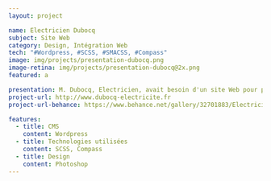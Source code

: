 ```yaml
---
layout: project

name: Electricien Dubocq
subject: Site Web
category: Design, Intégration Web
tech: "#Wordpress, #SCSS, #SMACSS, #Compass"
image: img/projects/presentation-dubocq.png
image-retina: img/projects/presentation-dubocq@2x.png
featured: a

presentation: M. Dubocq, Electricien, avait besoin d'un site Web pour présenter son activité et potentielement trouver de nouveaux clients en passant par le Web. J'ai donc Maquetté ce site et l'ai intégré à l'aide du CMS Wordpress.
project-url: http://www.dubocq-electricite.fr
project-url-behance: https://www.behance.net/gallery/32701883/Electricien-EURL-Dubocq

features:
  - title: CMS
    content: Wordpress
  - title: Technologies utilisées
    content: SCSS, Compass
  - title: Design
    content: Photoshop
---
```

